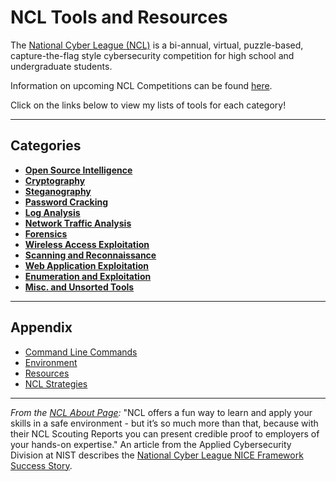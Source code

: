 # NCL Tools and Resources
The [National Cyber League (NCL)](https://nationalcyberleague.org/) is a bi-annual, virtual, puzzle-based, capture-the-flag style cybersecurity competition for high school and undergraduate students. 

Information on upcoming NCL Competitions can be found [here](https://nationalcyberleague.org/competition).

Click on the links below to view my lists of tools for each category!


---

## Categories
- [**Open Source Intelligence**](/tools/osint-tools.md#Open-Source-Intelligence)
- [**Cryptography**](/tools/cryptography-tools.md#Cryptography)
- [**Steganography**](/tools/steg-tools.md#Cryptography)
- [**Password Cracking**](/tools/password-cracking-tools.md#Password-Cracking)
- [**Log Analysis**](/tools/log-analysis-tools.md#Log-Analysis)
- [**Network Traffic Analysis**](/tools/network-traffic-analysis-tools.md#Network-Traffic-Analysis)
- [**Forensics**](/tools/forensics-tools.md#Forensics)
- [**Wireless Access Exploitation**](/tools/wireless-access-exploit-tools.md#Wireless-Access-Exploitation)
- [**Scanning and Reconnaissance**](/tools/scanning-recon-tools.md#Scanning-and-Reconnaissance)
- [**Web Application Exploitation**](/tools/web-app-exploit-tools.md#Web-Application-Exploitation)
- [**Enumeration and Exploitation**](/tools/enumeration-exploit-tools.md#Enumeration-and-Exploitation)
- [**Misc. and Unsorted Tools**](/tools/misc-tools.md)


---

## Appendix
- [Command Line Commands](/appendix/cmd-line-cmds.md)
- [Environment](/appendix/environment.md)
- [Resources](/appendix/resources.md)
- [NCL Strategies](/appendix/ncl-strategies.md)


---

*From the [NCL About Page](https://nationalcyberleague.org/about):* "NCL offers a fun way to learn and apply your skills in a safe environment - but it’s so much more than that, because with their NCL Scouting Reports you can present credible proof to employers of your hands-on expertise."
An article from the Applied Cybersecurity Division at NIST describes the [National Cyber League NICE Framework Success Story](https://www.nist.gov/itl/applied-cybersecurity/nice/nice-framework-resource-center/nice-framework-success-story-national).  
